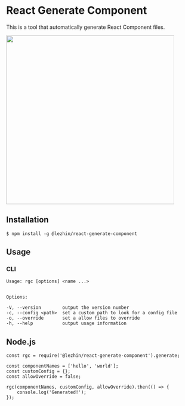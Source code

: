 # React Generate Component

This is a tool that automatically generate React Component files.

<img src="https://media.giphy.com/media/xUOrwmSOd4RzrP8ofK/giphy.gif" width="450">

## Installation

```
$ npm install -g @lezhin/react-generate-component
```

## Usage

### CLI

```
Usage: rgc [options] <name ...>


Options:

-V, --version        output the version number
-c, --config <path>  set a custom path to look for a config file
-o, --override       set a allow files to override
-h, --help           output usage information
```

## Node.js

```
const rgc = require('@lezhin/react-generate-component').generate;

const componentNames = ['hello', 'world'];
const customConfig = {};
const allowOverride = false;

rgc(componentNames, customConfig, allowOverride).then(() => {
    console.log('Generated!');
});
```
